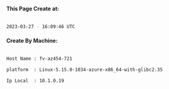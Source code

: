 
   
#### This Page Create at:

```bash

2023-03-27 - 16:09:46 UTC

```

#### Create By Machine:

```bash

Host Name : fv-az454-721

platform  : Linux-5.15.0-1034-azure-x86_64-with-glibc2.35

Ip Local  : 10.1.0.19

```

